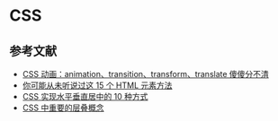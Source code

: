 # CSS

## 参考文献

- [CSS 动画：animation、transition、transform、translate 傻傻分不清](https://juejin.im/post/5b137e6e51882513ac201dfb)
- [你可能从未听说过这 15 个 HTML 元素方法](https://mp.weixin.qq.com/s/QLoTIpVgq5IqqYDW4ZQMKg)
- [CSS 实现水平垂直居中的 10 种方式](https://juejin.im/post/5b9a4477f265da0ad82bf921?utm_source=gold_browser_extension)
- [CSS 中重要的层叠概念](https://juejin.im/post/5ba4efe36fb9a05cf52ac192?utm_source=gold_browser_extension)
